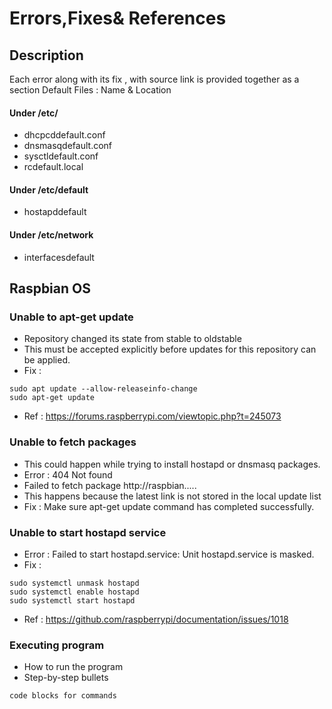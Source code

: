 # Errors,Fixes& References

## Description

Each error along with its fix , with source link is provided together as a section
Default Files : Name & Location
#### Under /etc/
- dhcpcddefault.conf
- dnsmasqdefault.conf
- sysctldefault.conf
- rcdefault.local
  
#### Under /etc/default
- hostapddefault

#### Under /etc/network
- interfacesdefault

## Raspbian OS

### Unable to apt-get update 

* Repository changed its state from stable to oldstable
* This must be accepted explicitly before updates for this repository can be applied.
* Fix : 
```
sudo apt update --allow-releaseinfo-change
sudo apt-get update
```
* Ref : https://forums.raspberrypi.com/viewtopic.php?t=245073

### Unable to fetch packages

* This could happen while trying to install hostapd or dnsmasq packages.
* Error : 404 Not found
* Failed to fetch package http://raspbian.....
* This happens because the latest link is not stored in the local update list
* Fix : Make sure apt-get update command has completed successfully.

### Unable to start hostapd service
* Error : Failed to start hostapd.service: Unit hostapd.service is masked.
* Fix :
```
sudo systemctl unmask hostapd
sudo systemctl enable hostapd
sudo systemctl start hostapd
```
* Ref : https://github.com/raspberrypi/documentation/issues/1018

### Executing program

* How to run the program
* Step-by-step bullets
```
code blocks for commands
```

